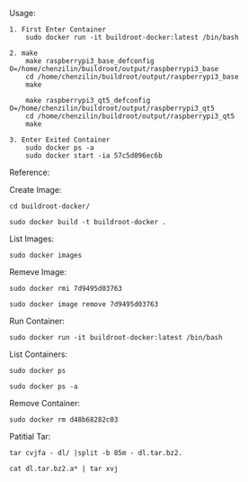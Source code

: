 Usage:

	1. First Enter Container
		sudo docker run -it buildroot-docker:latest /bin/bash

	2. make
		make raspberrypi3_base_defconfig O=/home/chenzilin/buildroot/output/raspberrypi3_base
		cd /home/chenzilin/buildroot/output/raspberrypi3_base
		make

		make raspberrypi3_qt5_defconfig O=/home/chenzilin/buildroot/output/raspberrypi3_qt5
		cd /home/chenzilin/buildroot/output/raspberrypi3_qt5
		make

	3. Enter Exited Container
		sudo docker ps -a
		sudo docker start -ia 57c5d096ec6b


Reference:

Create Image:

	cd buildroot-docker/

	sudo docker build -t buildroot-docker .

List Images:

	sudo docker images

Remeve Image:

	sudo docker rmi 7d9495d03763

	sudo docker image remove 7d9495d03763

Run Container:

	sudo docker run -it buildroot-docker:latest /bin/bash

List Containers:

	sudo docker ps

	sudo docker ps -a

Remove Container:

	sudo docker rm d48b68282c03

Patitial Tar:

	tar cvjfa - dl/ |split -b 85m - dl.tar.bz2.

	cat dl.tar.bz2.a* | tar xvj

